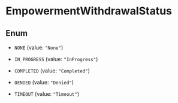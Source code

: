 

# EmpowermentWithdrawalStatus

## Enum


* `NONE` (value: `"None"`)

* `IN_PROGRESS` (value: `"InProgress"`)

* `COMPLETED` (value: `"Completed"`)

* `DENIED` (value: `"Denied"`)

* `TIMEOUT` (value: `"Timeout"`)



